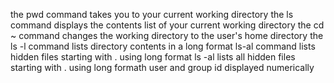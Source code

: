 the pwd command takes you to your current working directory
the ls command displays the contents list of your current working directory
the cd ~ command changes the working directory to the user's home directory
the ls -l command lists directory contents in a long format
ls-al command lists hidden files starting with . using long format
ls -al lists all hidden files starting with . using long formath user and group id displayed numerically
